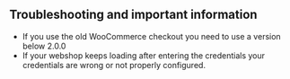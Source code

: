 Troubleshooting and important information
--

* If you use the old WooCommerce checkout you need to use a version below 2.0.0
* If your webshop keeps loading after entering the credentials your credentials are wrong or not properly configured.

